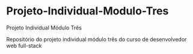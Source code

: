 # Projeto-Individual-Modulo-Tres
Projeto Individual Módulo Três

Repositório do projeto individual módulo três do curso de desenvolvedor web full-stack
